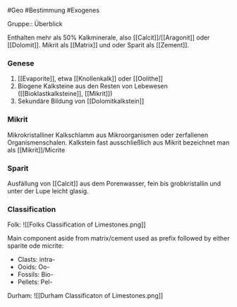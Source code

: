 #Geo #Bestimmung #Exogenes 

Gruppe:: Überblick

Enthalten mehr als 50% Kalkminerale, also [[Calcit]]/[[Aragonit]] oder [[Dolomit]]. Mikrit als [[Matrix]] und oder Sparit als [[Zement]].

### Genese

1. [[Evaporite]], etwa [[Knollenkalk]] oder [[Oolithe]]
2. Biogene Kalksteine aus den Resten von Lebewesen ([[Bioklastkalksteine]], [[Mikrit]])
3. Sekundäre Bildung von [[Dolomitkalkstein]]

### Mikrit

Mikrokristalliner Kalkschlamm aus Mikroorganismen oder zerfallenen Organismenschalen. Kalkstein fast ausschließlich aus Mikrit bezeichnet man als [[Mikrit]]/Micrite

### Sparit

Ausfällung von [[Calcit]] aus dem Porenwasser, fein bis grobkristallin und unter der Lupe leicht glasig. 

### Classification

Folk:
![[Folks Classification of Limestones.png]]

Main component aside from matrix/cement used as prefix followed by either sparite ode micrite:

- Clasts: intra-
- Ooids: Oo-
- Fossils: Bio-
- Pellets: Pel-

Durham: 
![[Durham Classificaton of Limestones.png]]
